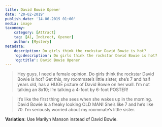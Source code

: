 ```yaml
---
title: David Bowie Opener
date: '20-02-2019'
publish_date: '14-06-2019 01:00'
media: image
taxonomy:
    category: [Attract]
    tag: [A1, Indirect, Opener]
    author: [Mystery]
metadata:
    description: Do girls think the rockstar David Bowie is hot?
    'og:description': Do girls think the rockstar David Bowie is hot?
    'og:title': David Bowie Opener
---
```


> Hey guys, I need a female opinion. Do girls think the rockstar David Bowie is hot? Get this, my roommate’s little sister, she’s 7 and half years old, has a HUGE picture of David Bowie on her wall. I’m not talking an 8x10; I’m talking a 4-foot by 6-foot POSTER! 

> It’s like the first thing she sees when she wakes up in the morning. David Bowie is a freaky looking OLD MAN! She’s like 7 and he’s like 70. I’m seriously worried about my roommate’s little sister.

**Variation:** Use Marilyn Manson instead of David Bowie.